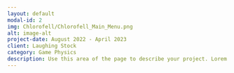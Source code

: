 ```yaml
---
layout: default
modal-id: 2
img: Chlorofell/Chlorofell_Main_Menu.png
alt: image-alt
project-date: August 2022 - April 2023
client: Laughing Stock
category: Game Physics
description: Use this area of the page to describe your project. Lorem ipsum dolor sit amet, consectetur adipisicing elit. Mollitia neque assumenda ipsam nihil, molestias magnam, recusandae quos quis inventore quisquam velit asperiores, vitae? Reprehenderit soluta, eos quod consequuntur itaque. Nam.
---
```

